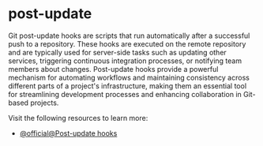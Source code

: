 # post-update

Git post-update hooks are scripts that run automatically after a successful push to a repository. These hooks are executed on the remote repository and are typically used for server-side tasks such as updating other services, triggering continuous integration processes, or notifying team members about changes. Post-update hooks provide a powerful mechanism for automating workflows and maintaining consistency across different parts of a project's infrastructure, making them an essential tool for streamlining development processes and enhancing collaboration in Git-based projects.

Visit the following resources to learn more:

- [@official@Post-update hooks](https://git-scm.com/docs/githooks#post-update)